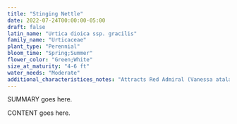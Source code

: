 ```yaml
---
title: "Stinging Nettle"
date: 2022-07-24T00:00:00-05:00
draft: false
latin_name: "Urtica dioica ssp. gracilis"
family_name: "Urticaceae"
plant_type: "Perennial"
bloom_time: "Spring;Summer"
flower_color: "Green;White"
size_at_maturity: "4-6 ft"
water_needs: "Moderate"
additional_characteristices_notes: "Attracts Red Admiral (Vanessa atalanta), Satyr Anglewing (Polygonia satyrus), and West Coast Lady (Vanessa annabella)."
---
```


SUMMARY goes here.

<!--more-->

CONTENT goes here.